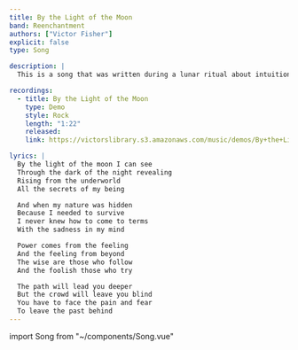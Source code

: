 ```yaml
---
title: By the Light of the Moon
band: Reenchantment
authors: ["Victor Fisher"]
explicit: false
type: Song

description: |
  This is a song that was written during a lunar ritual about intuition and depth psychology.

recordings:
  - title: By the Light of the Moon
    type: Demo
    style: Rock
    length: "1:22"
    released: 
    link: https://victorslibrary.s3.amazonaws.com/music/demos/By+the+Light+of+the+Moon.mp3

lyrics: |
  By the light of the moon I can see
  Through the dark of the night revealing
  Rising from the underworld
  All the secrets of my being

  And when my nature was hidden
  Because I needed to survive
  I never knew how to come to terms
  With the sadness in my mind

  Power comes from the feeling
  And the feeling from beyond
  The wise are those who follow
  And the foolish those who try

  The path will lead you deeper
  But the crowd will leave you blind
  You have to face the pain and fear
  To leave the past behind
---
```


import Song from "~/components/Song.vue"

<Song :songData="$frontmatter" />
